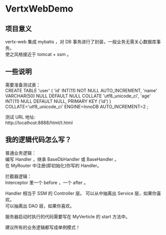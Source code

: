 # VertxWebDemo

## 项目意义
vertx-web 集成 mybatis ，对 DB 事务进行了封装，一般业务无需关心数据库事务。  
使之风格接近于 tomcat + ssm 。

## 一些说明

需要准备测试表：  
CREATE TABLE &apos;user&apos; (
	&apos;id&apos; INT(11) NOT NULL AUTO_INCREMENT,
	&apos;name&apos; VARCHAR(50) NULL DEFAULT NULL COLLATE 'utf8_unicode_ci',
	&apos;age&apos; INT(11) NULL DEFAULT NULL,
	PRIMARY KEY (&apos;id&apos;)
)
COLLATE='utf8_unicode_ci'
ENGINE=InnoDB
AUTO_INCREMENT=2
;

  
测试 URL 地址:  
http://localhost:8888/html/t.html

## 我的逻辑代码怎么写？
普通业务逻辑：  
编写 Handler ，继承 BaseDbHandler 或 BaseHandler 。  
在 MyRouter 中注册(即初始化)你写的 Handler。  
  
  
拦截器逻辑：  
Interceptor 里一个 before ，一个 after 。

Handler 相当于 SSM 的 Controller 层。
可以从中抽离出 Service 层，如果你喜欢。  
可以抽离出 DAO 层，如果你喜欢。  


服务器启动时执行的代码需要写在 MyVerticle 的 start 方法中。

建议所有的业务逻辑都写成单例模式！


